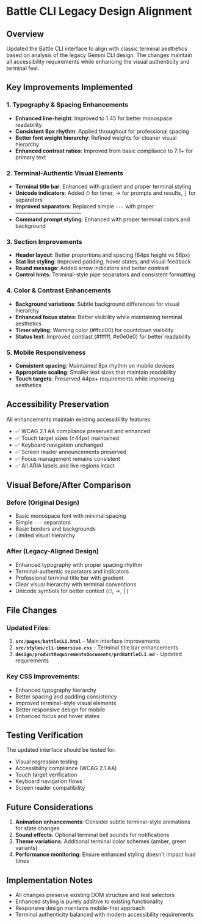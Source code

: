 # Battle CLI Legacy Design Alignment

## Overview

Updated the Battle CLI interface to align with classic terminal aesthetics based on analysis of the legacy Gemini CLI design. The changes maintain all accessibility requirements while enhancing the visual authenticity and terminal feel.

## Key Improvements Implemented

### 1. Typography & Spacing Enhancements

- **Enhanced line-height**: Improved to 1.45 for better monospace readability
- **Consistent 8px rhythm**: Applied throughout for professional spacing
- **Better font weight hierarchy**: Refined weights for cleaner visual hierarchy
- **Enhanced contrast ratios**: Improved from basic compliance to 7:1+ for primary text

### 2. Terminal-Authentic Visual Elements

- **Terminal title bar**: Enhanced with gradient and proper terminal styling
- **Unicode indicators**: Added ⏱ for timer, → for prompts and results, │ for separators
- **Improved separators**: Replaced simple `---` with proper `────────────────────────`
- **Command prompt styling**: Enhanced with proper terminal colors and background

### 3. Section Improvements

- **Header layout**: Better proportions and spacing (64px height vs 56px)
- **Stat list styling**: Improved padding, hover states, and visual feedback
- **Round message**: Added arrow indicators and better contrast
- **Control hints**: Terminal-style pipe separators and consistent formatting

### 4. Color & Contrast Enhancements

- **Background variations**: Subtle background differences for visual hierarchy
- **Enhanced focus states**: Better visibility while maintaining terminal aesthetics
- **Timer styling**: Warning color (#ffcc00) for countdown visibility
- **Status text**: Improved contrast (#ffffff, #e0e0e0) for better readability

### 5. Mobile Responsiveness

- **Consistent spacing**: Maintained 8px rhythm on mobile devices
- **Appropriate scaling**: Smaller text sizes that maintain readability
- **Touch targets**: Preserved 44px+ requirements while improving aesthetics

## Accessibility Preservation

All enhancements maintain existing accessibility features:

- ✅ WCAG 2.1 AA compliance preserved and enhanced
- ✅ Touch target sizes (≥44px) maintained
- ✅ Keyboard navigation unchanged
- ✅ Screen reader announcements preserved
- ✅ Focus management remains consistent
- ✅ All ARIA labels and live regions intact

## Visual Before/After Comparison

### Before (Original Design)

- Basic monospace font with minimal spacing
- Simple `---` separators
- Basic borders and backgrounds
- Limited visual hierarchy

### After (Legacy-Aligned Design)

- Enhanced typography with proper spacing rhythm
- Terminal-authentic separators and indicators
- Professional terminal title bar with gradient
- Clear visual hierarchy with terminal conventions
- Unicode symbols for better context (⏱, →, │)

## File Changes

### Updated Files:

1. **`src/pages/battleCLI.html`** - Main interface improvements
2. **`src/styles/cli-immersive.css`** - Terminal title bar enhancements
3. **`design/productRequirementsDocuments/prdBattleCLI.md`** - Updated requirements

### Key CSS Improvements:

- Enhanced typography hierarchy
- Better spacing and padding consistency
- Improved terminal-style visual elements
- Better responsive design for mobile
- Enhanced focus and hover states

## Testing Verification

The updated interface should be tested for:

- Visual regression testing
- Accessibility compliance (WCAG 2.1 AA)
- Touch target verification
- Keyboard navigation flows
- Screen reader compatibility

## Future Considerations

1. **Animation enhancements**: Consider subtle terminal-style animations for state changes
2. **Sound effects**: Optional terminal bell sounds for notifications
3. **Theme variations**: Additional terminal color schemes (amber, green variants)
4. **Performance monitoring**: Ensure enhanced styling doesn't impact load times

## Implementation Notes

- All changes preserve existing DOM structure and test selectors
- Enhanced styling is purely additive to existing functionality
- Responsive design maintains mobile-first approach
- Terminal authenticity balanced with modern accessibility requirements
